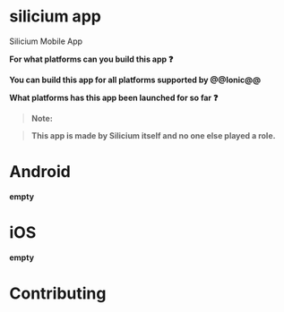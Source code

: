 # silicium app
Silicium Mobile App

<b>For what platforms can you build this app :question:<b> 

  You can build this app for all platforms supported by @@Ionic@@

<b>What platforms has this app been launched for so far :question:</b>

> **Note:**

> This app is made by Silicium itself and no one else played a role.

# Android
empty 

# iOS
empty

# Contributing
